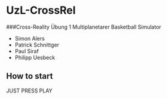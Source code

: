# UzL-CrossRel

###Cross-Reality Übung 1
Multiplanetarer Basketball Simulator

- Simon Alers
- Patrick Schnittger
- Paul Siraf
- Philipp Uesbeck

## How to start
JUST PRESS PLAY
